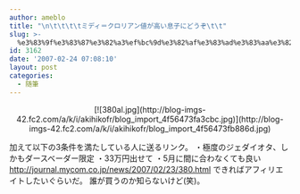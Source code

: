 ```yaml
---
author: ameblo
title: "\n\t\t\t\tミディ＝クロリアン値が高い息子にどうぞ\t\t"
slug: >-
  %e3%83%9f%e3%83%87%e3%82%a3%ef%bc%9d%e3%82%af%e3%83%ad%e3%83%aa%e3%82%a2%e3%83%b3%e5%80%a4%e3%81%8c%e9%ab%98%e3%81%84%e6%81%af%e5%ad%90%e3%81%ab%e3%81%a9%e3%81%86%e3%81%9e
id: 3162
date: '2007-02-24 07:08:10'
layout: post
categories:
  - 随筆
---
```


<div align="center">[![380al.jpg](http://blog-imgs-42.fc2.com/a/k/i/akihikofr/blog_import_4f56473fa3cbc.jpg)](http://blog-imgs-42.fc2.com/a/k/i/akihikofr/blog_import_4f56473fb886d.jpg)</div>

加えて以下の3条件を満たしている人に送るリンク。 ・極度のジェダイオタ、しかもダースベーダー限定 ・33万円出せて ・5月に間に合わなくても良い http://journal.mycom.co.jp/news/2007/02/23/380.html できればアフィリエイトしたいぐらいだ。 誰が買うのか知らないけど(笑)。
